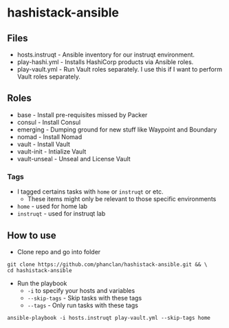 # hashistack-ansible

## Files
* hosts.instruqt - Ansible inventory for our instruqt environment.
* play-hashi.yml - Installs HashiCorp products via Ansible roles.
* play-vault.yml - Run Vault roles separately. I use this if I want to perform Vault roles separately.

## Roles
* base - Install pre-requisites missed by Packer
* consul - Install Consul
* emerging - Dumping ground for new stuff like Waypoint and Boundary
* nomad - Install Nomad
* vault - Install Vault
* vault-init - Intialize Vault
* vault-unseal - Unseal and License Vault

### Tags
* I tagged certains tasks with `home` or `instruqt` or etc.
  * These items might only be relevant to those specific environments
* `home` - used for home lab
* `instruqt` - used for instruqt lab


## How to use
* Clone repo and go into folder
```
git clone https://github.com/phanclan/hashistack-ansible.git && \
cd hashistack-ansible
```
* Run the playbook
  * `-i` to specify your hosts and variables
  * `--skip-tags` - Skip tasks with these tags
  * `--tags` - Only run tasks with these tags
```
ansible-playbook -i hosts.instruqt play-vault.yml --skip-tags home
```
